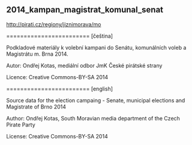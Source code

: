 2014_kampan_magistrat_komunal_senat
-----------------------------------

http://pirati.cz/regiony/jiznimorava/mo

========================
[čeština]

Podkladové materiály k volební kampani do Senátu, komunálních voleb a Magistrátu m. Brna 2014.


Autor: Ondřej Kotas, mediální odbor JmK České pirátské strany

Licence: Creative Commons-BY-SA 2014

========================
[english]

Source data for the election campaing - Senate, municipal elections and Magistrate of Brno 2014


Author: Ondřej Kotas, South Moravian media department of the Czech Pirate Party

License: Creative Commons-BY-SA 2014

